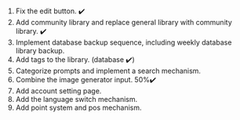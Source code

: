 1. Fix the edit button. ✔️
2. Add community library and replace general library with community library. ✔️
3. Implement database backup sequence, including weekly database library backup.
4. Add tags to the library. (database ✔️)
5. Categorize prompts and implement a search mechanism.
6. Combine the image generator input. 50%✔️
7. Add account setting page.
8. Add the language switch mechanism.
9.  Add point system and pos mechanism.

